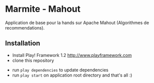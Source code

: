 Marmite - Mahout
===============

Application de base pour la hands sur Apache Mahout (Algorithmes de recommendations).


Installation
----------------

* Install Play! Framework 1.2 http://www.playframework.com
* clone this repository
- run `play dependencies` to update dependencies
- run `play start` on application root directory and that's all :)



